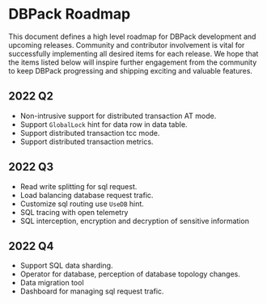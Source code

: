 # DBPack Roadmap

This document defines a high level roadmap for DBPack development and upcoming releases. Community and contributor involvement is vital for successfully implementing all desired items for each release. We hope that the items listed below will inspire further engagement from the community to keep DBPack progressing and shipping exciting and valuable features.

## 2022 Q2

- Non-intrusive support for distributed transaction AT mode.
- Support `GlobalLock` hint for data row in data table.
- Support distributed transaction tcc mode.
- Support distributed transaction metrics.

## 2022 Q3

- Read write splitting for sql request.
- Load balancing database request trafic.
- Customize sql routing  use `UseDB` hint.
- SQL tracing with open telemetry
- SQL interception, encryption and decryption of sensitive information

## 2022 Q4

- Support SQL data sharding.
- Operator for database, perception of database topology changes.
- Data migration tool
- Dashboard for managing sql request trafic.